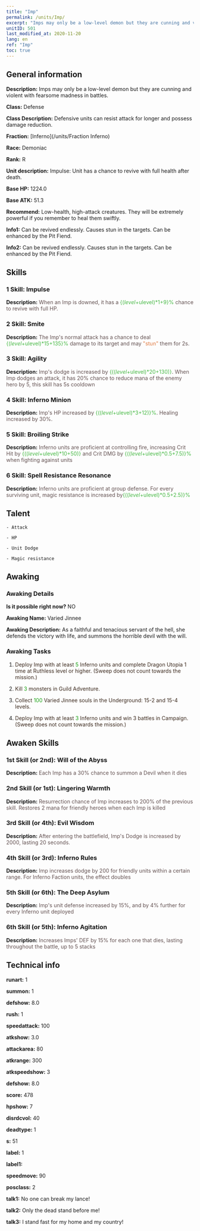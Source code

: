 ```yaml
---
title: "Imp"
permalink: /units/Imp/
excerpt: "Imps may only be a low-level demon but they are cunning and violent with fearsome madness in battles."
unitID: 501
last_modified_at: 2020-11-20
lang: en
ref: "Imp"
toc: true
---
```

## General information
 **Description:** Imps may only be a low-level demon but they are cunning and violent with fearsome madness in battles.

 **Class:** Defense

 **Class Description:** Defensive units can resist attack for longer and possess damage reduction.

 **Fraction:** [Inferno](/units/Fraction Inferno)

 **Race:** Demoniac

 **Rank:** R

 **Unit description:** Impulse: Unit has a chance to revive with full health after death.

 **Base HP:** 1224.0

 **Base ATK:** 51.3

 **Recommend:** Low-health, high-attack creatures. They will be extremely powerful if you remember to heal them swiftly.

 **Info1:** Can be revived endlessly. Causes stun in the targets. Can be enhanced by the Pit Fiend.

 **Info2:** Can be revived endlessly. Causes stun in the targets. Can be enhanced by the Pit Fiend.

## Skills
### 1 Skill: Impulse
 **Description:** <span style="color: #645252">When an Imp is downed, it has a <span style="color: black"><span style="color: #48b946">{($level+$ulevel)*1+9}%<span style="color: black"><span style="color: #645252"> chance to revive with full HP.<span style="color: black">

### 2 Skill: Smite
 **Description:** <span style="color: #645252">The Imp's normal attack has a chance to deal <span style="color: black"><span style="color: #48b946">{($level+$ulevel)*15+135}%<span style="color: black"><span style="color: #645252"> damage to its target and may <span style="color: black"><span style="color: #e07c44">\"stun\"<span style="color: black"><span style="color: #645252"> them for 2s.<span style="color: black">

### 3 Skill: Agility
 **Description:** <span style="color: #645252">Imp's dodge is increased by <span style="color: black"><span style="color: #48b946">{(($level+$ulevel)*20+130)}<span style="color: black"><span style="color: #645252">. When Imp dodges an attack, it has 20% chance to reduce mana of the enemy hero by 5, this skill has 5s cooldown <span style="color: black">

### 4 Skill: Inferno Minion
 **Description:** <span style="color: #645252">Imp's HP increased by <span style="color: black"><span style="color: #48b946">{(($level+$ulevel)*3+12)}%<span style="color: black"><span style="color: #645252">. Healing increased by 30%.<span style="color: black">

### 5 Skill: Broiling Strike
 **Description:** <span style="color: #645252">Inferno units are proficient at controlling fire, increasing Crit Hit by <span style="color: black"><span style="color: #48b946">{(($level+$ulevel)*10+50)}<span style="color: black"><span style="color: #645252"> and Crit DMG by <span style="color: black"><span style="color: #48b946">{(($level+$ulevel)*0.5+7.5)}%<span style="color: black"><span style="color: #645252"> when fighting against <burned> units<span style="color: black">

### 6 Skill: Spell Resistance Resonance
 **Description:** <span style="color: #645252">Inferno units are proficient at group defense. For every surviving unit, magic resistance is increased by<span style="color: black"><span style="color: #48b946">{(($level+$ulevel)*0.5+2.5)}%<span style="color: black"><span style="color: #645252"><span style="color: black">

## Talent

    - Attack

    - HP

    - Unit Dodge

    - Magic resistance

## Awaking
### Awaking Details
 **Is it possible right now?** NO

 **Awaking Name:** Varied Jinnee

 **Awaking Description:** As a faithful and tenacious servant of the hell, she defends the victory with life, and summons the horrible devil with the will.

### Awaking Tasks
 1. <span style="color: #3c2a1e">Deploy Imp with at least <span style="color: black"><span style="color: #1ca216">5<span style="color: black"><span style="color: #3c2a1e"> Inferno units and complete Dragon Utopia 1 time at Ruthless level or higher. (Sweep does not count towards the mission.)<span style="color: black">

 2. <span style="color: #3c2a1e">Kill <span style="color: black"><span style="color: #1ca216">3<span style="color: black"><span style="color: #3c2a1e"> monsters in Guild Adventure.<span style="color: black">

 3. <span style="color: #3c2a1e">Collect <span style="color: black"><span style="color: #1ca216">100<span style="color: black"><span style="color: #3c2a1e"> Varied Jinnee souls in the Underground: 15-2 and 15-4 levels.<span style="color: black">

 4. <span style="color: #3c2a1e">Deploy Imp with at least <span style="color: black"><span style="color: #1ca216">3<span style="color: black"><span style="color: #3c2a1e"> Inferno units and win 3 battles in Campaign. (Sweep does not count towards the mission.)<span style="color: black">

## Awaken Skills

### 1st Skill (or 2nd): Will of the Abyss
 **Description:** <span style="color: #48b946"><Impulse><span style="color: black"><span style="color: #645252">Each Imp has a 30% chance to summon a Devil when it dies<span style="color: black">

### 2nd Skill (or 1st): Lingering Warmth
 **Description:** <span style="color: #48b946"><Impulse><span style="color: black"><span style="color: #645252">Resurrection chance of Imp increases to 200% of the previous skill. Restores 2 mana for friendly heroes when each Imp is killed<span style="color: black">

### 3rd Skill (or 4th): Evil Wisdom
 **Description:** <span style="color: #48b946"><Agility><span style="color: black"> <span style="color: #645252"> After entering the battlefield, Imp's Dodge is increased by 2000, lasting 20 seconds.<span style="color: black">

### 4th Skill (or 3rd): Inferno Rules
 **Description:** <span style="color: #48b946"><Agility><span style="color: black"><span style="color: #645252">Imp increases dodge by 200 for friendly units within a certain range. For Inferno Faction units, the effect doubles<span style="color: black">

### 5th Skill (or 6th): The Deep Asylum
 **Description:** <span style="color: #48b946"><Inferno Minion><span style="color: black"><span style="color: #645252">Imp's unit defense increased by 15%, and by 4% further for every Inferno unit deployed<span style="color: black">

### 6th Skill (or 5th): Inferno Agitation
 **Description:** <span style="color: #48b946"><Inferno Minion><span style="color: black"><span style="color: #645252">Increases Imps' DEF by 15% for each one that dies, lasting throughout the battle, up to 5 stacks<span style="color: black">

## Technical info
 **runart:** 1

 **summon:** 1

 **defshow:** 8.0

 **rush:** 1

 **speedattack:** 100

 **atkshow:** 3.0

 **attackarea:** 80

 **atkrange:** 300

 **atkspeedshow:** 3

 **defshow:** 8.0

 **score:** 478

 **hpshow:** 7

 **disrdcvol:** 40

 **deadtype:** 1

 **s:** 51

 **label:** 1

 **label1:** 

 **speedmove:** 90

 **posclass:** 2

 **talk1:** No one can break my lance!

 **talk2:** Only the dead stand before me!

 **talk3:** I stand fast for my home and my country!

